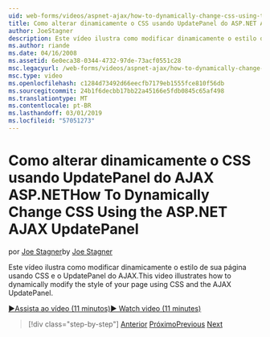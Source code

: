 ```yaml
---
uid: web-forms/videos/aspnet-ajax/how-to-dynamically-change-css-using-the-aspnet-ajax-updatepanel
title: Como alterar dinamicamente o CSS usando UpdatePanel do ASP.NET AJAX | Microsoft Docs
author: JoeStagner
description: Este vídeo ilustra como modificar dinamicamente o estilo de sua página usando CSS e o UpdatePanel do AJAX.
ms.author: riande
ms.date: 04/16/2008
ms.assetid: 6e0eca38-0344-4732-97de-73acf0551c28
msc.legacyurl: /web-forms/videos/aspnet-ajax/how-to-dynamically-change-css-using-the-aspnet-ajax-updatepanel
msc.type: video
ms.openlocfilehash: c1284d73492d66eecfb7179eb1555fce810f56db
ms.sourcegitcommit: 24b1f6decbb17bb22a45166e5fdb0845c65af498
ms.translationtype: MT
ms.contentlocale: pt-BR
ms.lasthandoff: 03/01/2019
ms.locfileid: "57051273"
---
```

<a name="how-to-dynamically-change-css-using-the-aspnet-ajax-updatepanel"></a><span data-ttu-id="43431-103">Como alterar dinamicamente o CSS usando UpdatePanel do AJAX ASP.NET</span><span class="sxs-lookup"><span data-stu-id="43431-103">How To Dynamically Change CSS Using the ASP.NET AJAX UpdatePanel</span></span>
====================
<span data-ttu-id="43431-104">por [Joe Stagner](https://github.com/JoeStagner)</span><span class="sxs-lookup"><span data-stu-id="43431-104">by [Joe Stagner](https://github.com/JoeStagner)</span></span>

<span data-ttu-id="43431-105">Este vídeo ilustra como modificar dinamicamente o estilo de sua página usando CSS e o UpdatePanel do AJAX.</span><span class="sxs-lookup"><span data-stu-id="43431-105">This video illustrates how to dynamically modify the style of your page using CSS and the AJAX UpdatePanel.</span></span>

[<span data-ttu-id="43431-106">&#9654;Assista ao vídeo (11 minutos)</span><span class="sxs-lookup"><span data-stu-id="43431-106">&#9654; Watch video (11 minutes)</span></span>](https://channel9.msdn.com/Blogs/ASP-NET-Site-Videos/how-to-dynamically-change-css-using-the-aspnet-ajax-updatepanel)

> [!div class="step-by-step"]
> <span data-ttu-id="43431-107">[Anterior](basic-aspnet-authentication-in-an-ajax-enabled-application.md)
> [Próximo](how-to-dynamically-add-controls-to-a-web-page.md)</span><span class="sxs-lookup"><span data-stu-id="43431-107">[Previous](basic-aspnet-authentication-in-an-ajax-enabled-application.md)
[Next](how-to-dynamically-add-controls-to-a-web-page.md)</span></span>
